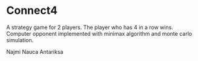 # Connect4
A strategy game for 2 players. The player who has 4 in a row wins.
Computer opponent implemented with minimax algorithm and monte carlo simulation.

Najmi Nauca Antariksa
